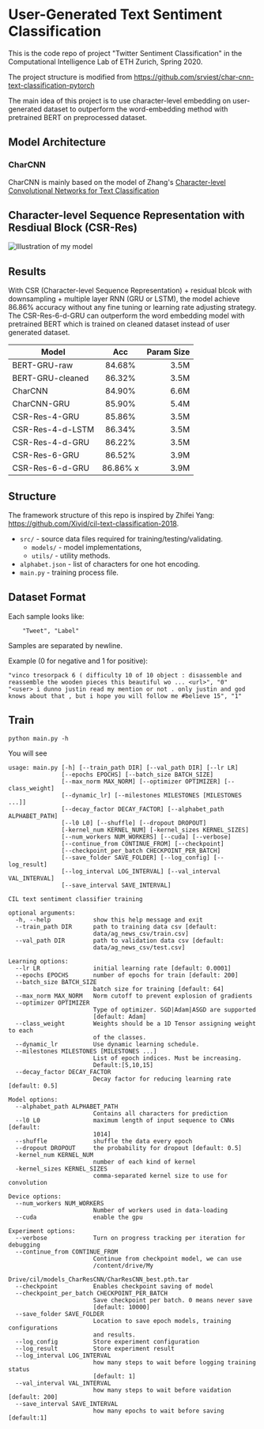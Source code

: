 # User-Generated Text Sentiment Classification
This is the code repo of project "Twitter Sentiment Classification" in the Computational Intelligence Lab of ETH Zurich, 
Spring 2020. 

The project structure is modified from https://github.com/srviest/char-cnn-text-classification-pytorch

The main idea of this project is to use character-level embedding on user-generated dataset to outperform the 
word-embedding method with pretrained BERT on preprocessed dataset.

## Model Architecture

### CharCNN
CharCNN is mainly based on the model of Zhang's [Character-level Convolutional Networks for Text Classification](https://arxiv.org/abs/1509.01626)

## Character-level Sequence Representation with Resdiual Block (CSR-Res)

![Illustration of my model](https://github.com/xcvil/User-Generated-Context-Classification/blob/master/model.png)

## Results

With CSR (Character-level Sequence Representation) + residual blcok with downsampling + multiple layer RNN (GRU or LSTM), 
the model achieve 86.86% accuracy without any fine tuning or learning rate adjusting strategy. The CSR-Res-6-d-GRU can 
outperform the word embedding model with pretrained BERT which is trained on cleaned dataset instead of user generated dataset.  

| Model            | Acc           | Param Size  |
| ---------------- |:-------------:| -----------:|
| BERT-GRU-raw     | 84.68%        | 3.5M        |
| BERT-GRU-cleaned | 86.32%        | 3.5M        |
| CharCNN          | 84.90%        | 6.6M        |
| CharCNN-GRU      | 85.90%        | 5.4M        |
| CSR-Res-4-GRU    | 85.86%        | 3.5M        |
| CSR-Res-4-d-LSTM | 86.34%        | 3.5M        |
| CSR-Res-4-d-GRU  | 86.22%        | 3.5M        |
| CSR-Res-6-GRU    | 86.52%        | 3.9M        | 
| CSR-Res-6-d-GRU  | 86.86% x      | 3.9M        |



## Structure
The framework  structure of this repo is inspired by Zhifei Yang: https://github.com/Xivid/cil-text-classification-2018.

* `src/` - source data files required for training/testing/validating.
    * `models/` - model implementations,
    * `utils/` - utility methods.
* `alphabet.json` - list of characters for one hot encoding.
* `main.py` - training process file.    





















## Dataset Format
Each sample looks like:
        
        "Tweet", "Label"
        
Samples are separated by newline.

Example (0 for negative and 1 for positive):
    
    "vinco tresorpack 6 ( difficulty 10 of 10 object : disassemble and reassemble the wooden pieces this beautiful wo ... <url>", "0"
    "<user> i dunno justin read my mention or not . only justin and god knows about that , but i hope you will follow me #believe 15", "1"

## Train
```shell script
python main.py -h
```
You will see
```shell script
usage: main.py [-h] [--train_path DIR] [--val_path DIR] [--lr LR]
               [--epochs EPOCHS] [--batch_size BATCH_SIZE]
               [--max_norm MAX_NORM] [--optimizer OPTIMIZER] [--class_weight]
               [--dynamic_lr] [--milestones MILESTONES [MILESTONES ...]]
               [--decay_factor DECAY_FACTOR] [--alphabet_path ALPHABET_PATH]
               [--l0 L0] [--shuffle] [--dropout DROPOUT]
               [-kernel_num KERNEL_NUM] [-kernel_sizes KERNEL_SIZES]
               [--num_workers NUM_WORKERS] [--cuda] [--verbose]
               [--continue_from CONTINUE_FROM] [--checkpoint]
               [--checkpoint_per_batch CHECKPOINT_PER_BATCH]
               [--save_folder SAVE_FOLDER] [--log_config] [--log_result]
               [--log_interval LOG_INTERVAL] [--val_interval VAL_INTERVAL]
               [--save_interval SAVE_INTERVAL]

CIL text sentiment classifier training

optional arguments:
  -h, --help            show this help message and exit
  --train_path DIR      path to training data csv [default:
                        data/ag_news_csv/train.csv]
  --val_path DIR        path to validation data csv [default:
                        data/ag_news_csv/test.csv]

Learning options:
  --lr LR               initial learning rate [default: 0.0001]
  --epochs EPOCHS       number of epochs for train [default: 200]
  --batch_size BATCH_SIZE
                        batch size for training [default: 64]
  --max_norm MAX_NORM   Norm cutoff to prevent explosion of gradients
  --optimizer OPTIMIZER
                        Type of optimizer. SGD|Adam|ASGD are supported
                        [default: Adam]
  --class_weight        Weights should be a 1D Tensor assigning weight to each
                        of the classes.
  --dynamic_lr          Use dynamic learning schedule.
  --milestones MILESTONES [MILESTONES ...]
                        List of epoch indices. Must be increasing.
                        Default:[5,10,15]
  --decay_factor DECAY_FACTOR
                        Decay factor for reducing learning rate [default: 0.5]

Model options:
  --alphabet_path ALPHABET_PATH
                        Contains all characters for prediction
  --l0 L0               maximum length of input sequence to CNNs [default:
                        1014]
  --shuffle             shuffle the data every epoch
  --dropout DROPOUT     the probability for dropout [default: 0.5]
  -kernel_num KERNEL_NUM
                        number of each kind of kernel
  -kernel_sizes KERNEL_SIZES
                        comma-separated kernel size to use for convolution

Device options:
  --num_workers NUM_WORKERS
                        Number of workers used in data-loading
  --cuda                enable the gpu

Experiment options:
  --verbose             Turn on progress tracking per iteration for debugging
  --continue_from CONTINUE_FROM
                        Continue from checkpoint model, we can use
                        /content/drive/My
                        Drive/cil/models_CharResCNN/CharResCNN_best.pth.tar
  --checkpoint          Enables checkpoint saving of model
  --checkpoint_per_batch CHECKPOINT_PER_BATCH
                        Save checkpoint per batch. 0 means never save
                        [default: 10000]
  --save_folder SAVE_FOLDER
                        Location to save epoch models, training configurations
                        and results.
  --log_config          Store experiment configuration
  --log_result          Store experiment result
  --log_interval LOG_INTERVAL
                        how many steps to wait before logging training status
                        [default: 1]
  --val_interval VAL_INTERVAL
                        how many steps to wait before vaidation [default: 200]
  --save_interval SAVE_INTERVAL
                        how many epochs to wait before saving [default:1]
```
